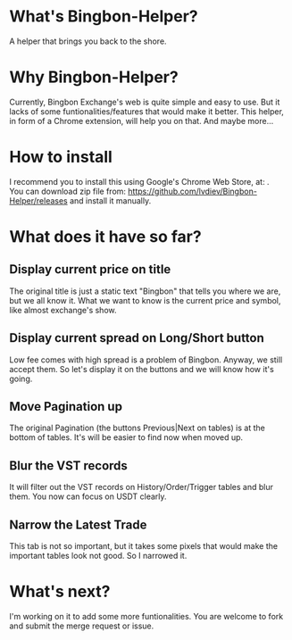 # What's Bingbon-Helper?
A helper that brings you back to the shore.

# Why Bingbon-Helper?
Currently, Bingbon Exchange's web is quite simple and easy to use. But it lacks of some funtionalities/features that would make it better. This helper, in form of a Chrome extension, will help you on that. And maybe more...

# How to install
I recommend you to install this using Google's Chrome Web Store, at: <to be updated>.  
  You can download zip file from: https://github.com/lvdiev/Bingbon-Helper/releases and install it manually.

# What does it have so far?
## Display current price on title
The original title is just a static text "Bingbon" that tells you where we are, but we all know it. What we want to know is the current price and symbol, like almost exchange's show.
## Display current spread on Long/Short button
Low fee comes with high spread is a problem of Bingbon. Anyway, we still accept them. So let's display it on the buttons and we will know how it's going.
## Move Pagination up
The original Pagination (the buttons Previous|Next on tables) is at the bottom of tables. It's will be easier to find now when moved up.
## Blur the VST records
It will filter out the VST records on History/Order/Trigger tables and blur them. You now can focus on USDT clearly.
## Narrow the Latest Trade
This tab is not so important, but it takes some pixels that would make the important tables look not good. So I narrowed it.

# What's next?
I'm working on it to add some more funtionalities. You are welcome to fork and submit the merge request or issue.

